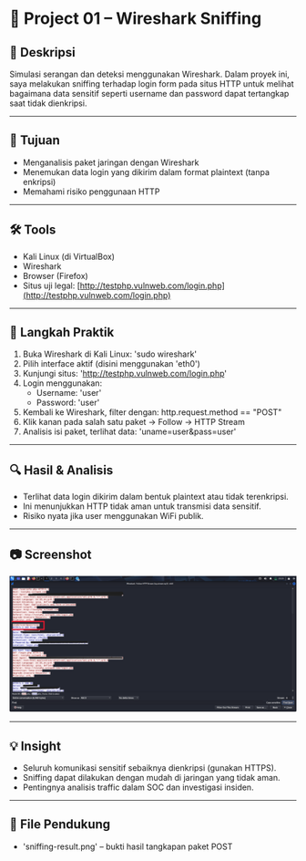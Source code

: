 # 📡 Project 01 – Wireshark Sniffing

## 📝 Deskripsi
Simulasi serangan dan deteksi menggunakan Wireshark.
Dalam proyek ini, saya melakukan sniffing terhadap login form pada situs HTTP untuk melihat bagaimana data sensitif seperti username dan password dapat tertangkap saat tidak dienkripsi.

---

## 🎯 Tujuan
- Menganalisis paket jaringan dengan Wireshark
- Menemukan data login yang dikirim dalam format plaintext (tanpa enkripsi)
- Memahami risiko penggunaan HTTP

---

## 🛠️ Tools
- Kali Linux (di VirtualBox)
- Wireshark
- Browser (Firefox)
- Situs uji legal: [http://testphp.vulnweb.com/login.php](http://testphp.vulnweb.com/login.php)

---

## 📌 Langkah Praktik
1. Buka Wireshark di Kali Linux: 'sudo wireshark'
2. Pilih interface aktif (disini menggunakan 'eth0')
3. Kunjungi situs: 'http://testphp.vulnweb.com/login.php'
4. Login menggunakan:
   - Username: 'user'
   - Password: 'user'
5. Kembali ke Wireshark, filter dengan: http.request.method == "POST"
6. Klik kanan pada salah satu paket → Follow → HTTP Stream
7. Analisis isi paket, terlihat data: 'uname=user&pass=user'

---

## 🔍 Hasil & Analisis
- Terlihat data login dikirim dalam bentuk plaintext atau tidak terenkripsi.
- Ini menunjukkan HTTP tidak aman untuk transmisi data sensitif.
- Risiko nyata jika user menggunakan WiFi publik.

---

## 📷 Screenshot
![hasil sniffing](sniffing-result.png)

---

## 💡 Insight
- Seluruh komunikasi sensitif sebaiknya dienkripsi (gunakan HTTPS).
- Sniffing dapat dilakukan dengan mudah di jaringan yang tidak aman.
- Pentingnya analisis traffic dalam SOC dan investigasi insiden.

---

## 📁 File Pendukung
- 'sniffing-result.png' – bukti hasil tangkapan paket POST
